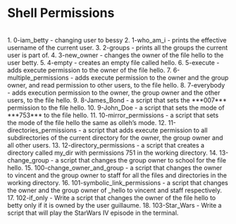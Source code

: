 # Shell Permissions 
<br> 
1. 0-iam_betty - changing user to bessy
2. 1-who_am_i - prints the effective username of the current user.
3. 2-groups -  prints all the groups the current user is part of.
4. 3-new_owner - changes the owner of the file hello to the user betty.
5. 4-empty -  creates an empty file called hello.
6. 5-execute - adds execute permission to the owner of the file hello.
7. 6-multiple_permissions -  adds execute permission to the owner and the group owner, and read permission to other users, to the file hello.
8. 7-everybody - adds execution permission to the owner, the group owner and the other users, to the file hello.
9. 8-James_Bond -  a script that sets the ***007*** permission to the file hello.
10. 9-John_Doe -  a script that sets the mode of ***753*** to  the file hello.
11. 10-mirror_permissions - a script that sets the mode of the file hello the same as olleh’s mode.
12. 11-directories_permissions - a script that adds execute permission to all subdirectories of the current directory for the owner, the group owner and all other users.
13. 12-directory_permissions - a script that creates a directory called my_dir with permissions 751 in the working directory.
14. 13-change_group - a script that changes the group owner to school for the file hello.
15. 100-change_owner_and_group - a script that changes the owner to vincent and the group owner to staff for all the files and directories in the working directory.
16. 101-symbolic_link_permissions - a script that changes the owner and the group owner of _hello to vincent and staff respectively.
17. 102-if_only - Write a script that changes the owner of the file hello to betty only if it is owned by the user guillaume.
18. 103-Star_Wars - Write a script that will play the StarWars IV episode in the terminal.
